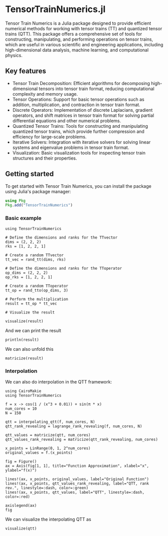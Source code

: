 # TensorTrainNumerics.jl

Tensor Train Numerics is a Julia package designed to provide efficient numerical methods for working with tensor trains (TT) and quantized tensor trains (QTT). This package offers a comprehensive set of tools for constructing, manipulating, and performing operations on tensor trains, which are useful in various scientific and engineering applications, including high-dimensional data analysis, machine learning, and computational physics.

## Key features

- Tensor Train Decomposition: Efficient algorithms for decomposing high-dimensional tensors into tensor train format, reducing computational complexity and memory usage.
- Tensor Operations: Support for basic tensor operations such as addition, multiplication, and contraction in tensor train format.
- Discrete Operators: Implementation of discrete Laplacians, gradient operators, and shift matrices in tensor train format for solving partial differential equations and other numerical problems.
- Quantized Tensor Trains: Tools for constructing and manipulating quantized tensor trains, which provide further compression and efficiency for large-scale problems.
- Iterative Solvers: Integration with iterative solvers for solving linear systems and eigenvalue problems in tensor train format.
- Visualization: Basic visualization tools for inspecting tensor train structures and their properties. 

## Getting started 

To get started with Tensor Train Numerics, you can install the package using Julia's package manager:

```Julia
using Pkg
Pkg.add("TensorTrainNumerics")
```

### Basic example

```@example 1
using TensorTrainNumerics

# Define the dimensions and ranks for the TTvector
dims = (2, 2, 2)
rks = [1, 2, 2, 1]

# Create a random TTvector
tt_vec = rand_tt(dims, rks)

# Define the dimensions and ranks for the TToperator
op_dims = (2, 2, 2)
op_rks = [1, 2, 2, 1]

# Create a random TToperator
tt_op = rand_tto(op_dims, 3)

# Perform the multiplication
result = tt_op * tt_vec

# Visualize the result

visualize(result)
```
And we can print the result
```@example 1
println(result)
```
We can also unfold this
```@example 1
matricize(result)
```
### Interpolation

We can also do interpolation in the QTT framework:

```@example 2
using CairoMakie
using TensorTrainNumerics

f = x -> cos(1 / (x^3 + 0.01)) + sin(π * x)
num_cores = 10  
N = 150 

qtt = interpolating_qtt(f, num_cores, N)
qtt_rank_revealing = lagrange_rank_revealing(f, num_cores, N)

qtt_values = matricize(qtt, num_cores)
qtt_values_rank_revealing = matricize(qtt_rank_revealing, num_cores)

x_points = LinRange(0, 1, 2^num_cores)
original_values = f.(x_points)

fig = Figure()
ax = Axis(fig[1, 1], title="Function Approximation", xlabel="x", ylabel="f(x)")

lines!(ax, x_points, original_values, label="Original Function")
lines!(ax, x_points, qtt_values_rank_revealing, label="QTT, rank rev.", linestyle=:dash, color=:green)
lines!(ax, x_points, qtt_values, label="QTT", linestyle=:dash, color=:red)

axislegend(ax)
fig
```
We can visualize the interpolating QTT as 
```@example 2
visualize(qtt)
```